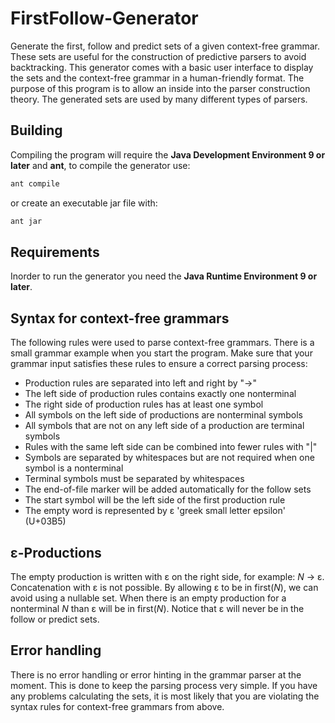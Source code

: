 # FirstFollow-Generator

Generate the first, follow and predict sets of a given context-free grammar. These sets are useful for the construction
of predictive parsers to avoid backtracking. This generator comes with a basic user interface to display the sets and
the context-free grammar in a human-friendly format. The purpose of this program is to allow an inside into the parser
construction theory. The generated sets are used by many different types of parsers.

## Building

Compiling the program will require the **Java Development Environment 9 or later** and **ant**, to compile the generator use:

```bash
ant compile
```
or create an executable jar file with:

```bash
ant jar
```

## Requirements

Inorder to run the generator you need the **Java Runtime Environment 9 or later**.

## Syntax for context-free grammars

The following rules were used to parse context-free grammars. There is a small grammar example
when you start the program. Make sure that your grammar input satisfies these rules to ensure
a correct parsing process:

* Production rules are separated into left and right by "->"
* The left side of production rules contains exactly one nonterminal
* The right side of production rules has at least one symbol
* All symbols on the left side of productions are nonterminal symbols
* All symbols that are not on any left side of a production are terminal symbols
* Rules with the same left side can be combined into fewer rules with "|"
* Symbols are separated by whitespaces but are not required when one symbol is a nonterminal
* Terminal symbols must be separated by whitespaces
* The end-of-file marker will be added automatically for the follow sets
* The start symbol will be the left side of the first production rule
* The empty word is represented by &#949; 'greek small letter epsilon' (U+03B5)

## &#949;-Productions
The empty production is written with &#949; on the right side, for example: _N_ -> &#949;.
Concatenation with &#949; is not possible. By allowing &#949; to be in first(_N_), we can
avoid using a nullable set. When there is an empty production for a nonterminal _N_ than &#949;
will be in first(_N_). Notice that &#949; will never be in the follow or predict sets.

## Error handling

There is no error handling or error hinting in the grammar parser at the moment. This is done to keep
the parsing process very simple. If you have any problems calculating the sets, it is most likely
that you are violating the syntax rules for context-free grammars from above.
